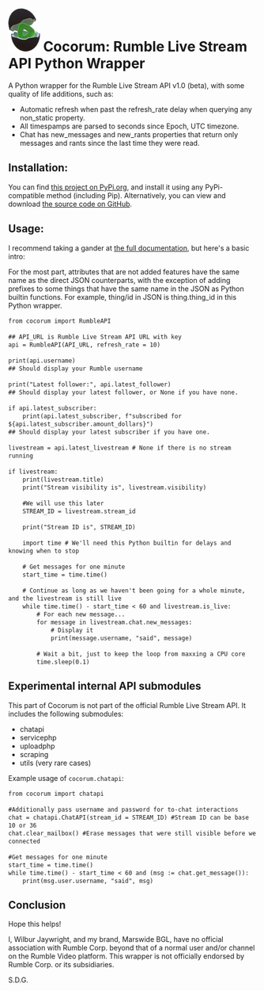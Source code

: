 <h1><img src="https://raw.githubusercontent.com/thelabcat/cocorum/main/src/docs/assets/cocorum_icon.png" alt="" width="64"/> Cocorum: Rumble Live Stream API Python Wrapper</h1>

A Python wrapper for the Rumble Live Stream API v1.0 (beta), with some quality of life additions, such as:

- Automatic refresh when past the refresh_rate delay when querying any non_static property.
- All timespamps are parsed to seconds since Epoch, UTC timezone.
- Chat has new_messages and new_rants properties that return only messages and rants since the last time they were read.

## Installation:
You can find [this project on PyPi.org](https://pypi.org/project/cocorum/), and install it using any PyPi-compatible method (including Pip). Alternatively, you can view and download [the source code on GitHub](https://github.com/thelabcat/cocorum).

## Usage:

I recommend taking a gander at [the full documentation](https://thelabcat.github.io/cocorum/), but here's a basic intro:

For the most part, attributes that are not added features have the same name as the direct JSON counterparts, with the exception of adding prefixes to some things that have the same name in the JSON as Python builtin functions. For example, thing/id in JSON is thing.thing_id in this Python wrapper.

```
from cocorum import RumbleAPI

## API_URL is Rumble Live Stream API URL with key
api = RumbleAPI(API_URL, refresh_rate = 10)

print(api.username)
## Should display your Rumble username

print("Latest follower:", api.latest_follower)
## Should display your latest follower, or None if you have none.

if api.latest_subscriber:
    print(api.latest_subscriber, f"subscribed for ${api.latest_subscriber.amount_dollars}")
## Should display your latest subscriber if you have one.

livestream = api.latest_livestream # None if there is no stream running

if livestream:
    print(livestream.title)
    print("Stream visibility is", livestream.visibility)

    #We will use this later
    STREAM_ID = livestream.stream_id

    print("Stream ID is", STREAM_ID)
    
    import time # We'll need this Python builtin for delays and knowing when to stop 

    # Get messages for one minute
    start_time = time.time()

    # Continue as long as we haven't been going for a whole minute, and the livestream is still live
    while time.time() - start_time < 60 and livestream.is_live:
        # For each new message...
        for message in livestream.chat.new_messages:
            # Display it
            print(message.username, "said", message)

        # Wait a bit, just to keep the loop from maxxing a CPU core
        time.sleep(0.1)
```

## Experimental internal API submodules
This part of Cocorum is not part of the official Rumble Live Stream API. It includes the following submodules:
- chatapi
- servicephp
- uploadphp
- scraping
- utils (very rare cases)

Example usage of `cocorum.chatapi`:
```
from cocorum import chatapi

#Additionally pass username and password for to-chat interactions
chat = chatapi.ChatAPI(stream_id = STREAM_ID) #Stream ID can be base 10 or 36
chat.clear_mailbox() #Erase messages that were still visible before we connected

#Get messages for one minute
start_time = time.time()
while time.time() - start_time < 60 and (msg := chat.get_message()):
    print(msg.user.username, "said", msg)
```

## Conclusion
Hope this helps!

I, Wilbur Jaywright, and my brand, Marswide BGL, have no official association with Rumble Corp. beyond that of a normal user and/or channel on the Rumble Video platform. This wrapper is not officially endorsed by Rumble Corp. or its subsidiaries.

S.D.G.
